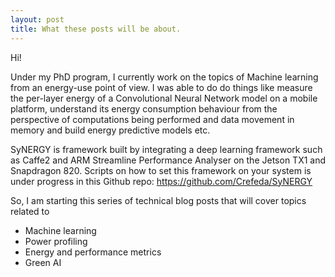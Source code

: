 ```yaml
---
layout: post
title: What these posts will be about.
---
```


Hi!

Under my PhD program, I currently work on the topics of Machine learning from an energy-use point of view. I was able to do do things like measure the per-layer energy of a Convolutional Neural Network model on a mobile platform, understand its energy consumption behaviour from the perspective of computations being performed and data movement in memory and build energy predictive models etc.

SyNERGY is framework built by integrating a deep learning framework such as Caffe2 and ARM Streamline Performance Analyser on the Jetson TX1 and Snapdragon 820. Scripts on how to set this framework on your system is under progress in this Github repo: https://github.com/Crefeda/SyNERGY

So, I am starting this series of technical blog posts that will cover topics related to 
- Machine learning
- Power profiling
- Energy and performance metrics
- Green AI


